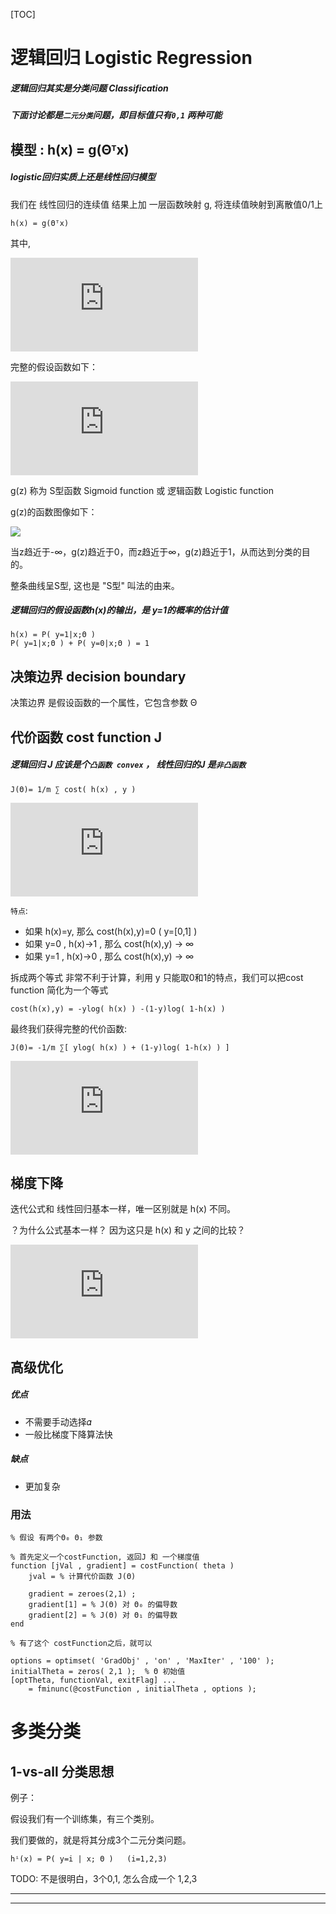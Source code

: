 
[TOC]

# 逻辑回归  Logistic Regression

##### 逻辑回归其实是分类问题 Classification

##### 下面讨论都是`二元分类`问题，即目标值只有`0,1` 两种可能

## 模型 : h(x) = g(Θᵀx)

##### logistic回归实质上还是线性回归模型

我们在 线性回归的连续值 结果上加 一层函数映射 g, 将连续值映射到离散值0/1上

```
h(x) = g(Θᵀx)
```

其中,

![](http://latex.codecogs.com/gif.latex?g%28z%29=%5Cfrac%7B1%7D%7B1&plus;%20e%5E%7B-z%7D%7D)

完整的假设函数如下：

![][1]


g(z) 称为 S型函数 Sigmoid function 或 逻辑函数 Logistic function

g(z)的函数图像如下：

![](http://images.cnitblog.com/blog/392228/201410/311940295342017.jpg)

当z趋近于-∞，g(z)趋近于0，而z趋近于∞，g(z)趋近于1，从而达到分类的目的。

整条曲线呈S型, 这也是 "S型" 叫法的由来。


##### 逻辑回归的假设函数h(x)的输出，是 y=1的概率的估计值

```
h(x) = P( y=1|x;Θ )
P( y=1|x;Θ ) + P( y=0|x;Θ ) = 1
```

## 决策边界  decision boundary

决策边界 是假设函数的一个属性，它包含参数 Θ

## 代价函数 cost function J

##### 逻辑回归 J 应该是个`凸函数 convex` ， 线性回归的J 是`非凸函数`

```
J(Θ)= 1/m ∑ cost( h(x) , y )
```

![](http://latex.codecogs.com/gif.latex?cost%28%20h_%5Ctheta%28x%29%2Cy%29%3D%5Cbegin%7Bcases%7D%20-log%28h_%5Ctheta%28x%29%29%20%26%20%5Ctext%7B%20if%20%7D%20y%3D%201%5C%5C%20-log%281-h_%5Ctheta%28x%29%29%20%26%20%5Ctext%7B%20if%20%7D%20y%3D0%20%5Cend%7Bcases%7D)

`特点`:

 - 如果 h(x)=y, 那么 cost(h(x),y)=0  ( y=[0,1] )
 - 如果 y=0 ,  h(x)->1 ,  那么 cost(h(x),y) -> ∞
 - 如果 y=1 ,  h(x)->0 ,  那么 cost(h(x),y) -> ∞
 
拆成两个等式 非常不利于计算，利用 y 只能取0和1的特点，我们可以把cost function 简化为一个等式

```
cost(h(x),y) = -ylog( h(x) ) -(1-y)log( 1-h(x) )
```

最终我们获得完整的代价函数:

```
J(Θ)= -1/m ∑[ ylog( h(x) ) + (1-y)log( 1-h(x) ) ]
```

![][1]


## 梯度下降


迭代公式和 线性回归基本一样，唯一区别就是 h(x) 不同。

？为什么公式基本一样？ 因为这只是 h(x) 和 y 之间的比较？

![](http://latex.codecogs.com/gif.latex?%5Ctheta%3A%3D%5Ctheta-%5Calpha%5Cfrac%7B1%7D%7Bm%7D%5Csum_%7Bi%3D1%7D%5E%7Bm%7D%5B%28h_%5Ctheta%28x%5E%7B%28i%29%7D%29-y%5E%7B%28i%29%7D%29%5Ccdot%20x%5E%7B%28i%29%7D%20%5D)


## 高级优化

##### 优点
  - 不需要手动选择𝛼
  - 一般比梯度下降算法快

##### 缺点
  - 更加复杂

### 用法

```
% 假设 有两个Θ₀ Θ₁ 参数

% 首先定义一个costFunction, 返回J 和 一个梯度值
function [jVal , gradient] = costFunction( theta )
    jval = % 计算代价函数 J(Θ)
    
    gradient = zeroes(2,1) ;
    gradient[1] = % J(Θ) 对 Θ₀ 的偏导数
    gradient[2] = % J(Θ) 对 Θ₁ 的偏导数
end

% 有了这个 costFunction之后，就可以

options = optimset( 'GradObj' , 'on' , 'MaxIter' , '100' );
initialTheta = zeros( 2,1 );  % Θ 初始值
[optTheta, functionVal, exitFlag] ...
    = fminunc(@costFunction , initialTheta , options );
```

# 多类分类

## 1-vs-all 分类思想

例子：

假设我们有一个训练集，有三个类别。

我们要做的，就是将其分成3个二元分类问题。

```
hⁱ(x) = P( y=i | x; Θ )   (i=1,2,3)
```

TODO:  不是很明白，3个0,1, 怎么合成一个 1,2,3



---
---

  [1]: http://latex.codecogs.com/gif.latex?h_%5Ctheta%28x%29%3D%5Cfrac%7B1%7D%7B1&plus;%20e%5E%7B-%5Ctheta%5E%7BT%7Dx%7D%7D



